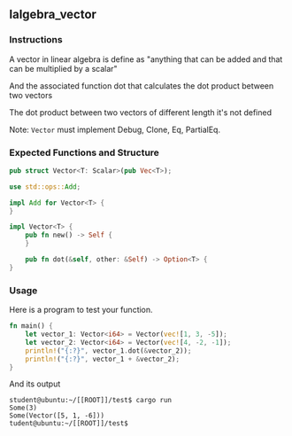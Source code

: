 ## lalgebra_vector

### Instructions

A vector in linear algebra is define as "anything that can be added and that can be multiplied by a scalar"

And the associated function dot that calculates the dot product between two vectors

The dot product between two vectors of different length it's not defined

Note: `Vector` must implement Debug, Clone, Eq, PartialEq.

### Expected Functions and Structure

```rust
pub struct Vector<T: Scalar>(pub Vec<T>);

use std::ops::Add;

impl Add for Vector<T> {
}

impl Vector<T> {
	pub fn new() -> Self {
	}

	pub fn dot(&self, other: &Self) -> Option<T> {
}
```

### Usage

Here is a program to test your function.

```rust
fn main() {
	let vector_1: Vector<i64> = Vector(vec![1, 3, -5]);
	let vector_2: Vector<i64> = Vector(vec![4, -2, -1]);
	println!("{:?}", vector_1.dot(&vector_2));
	println!("{:?}", vector_1 + &vector_2);
}
```

And its output

```console
student@ubuntu:~/[[ROOT]]/test$ cargo run
Some(3)
Some(Vector([5, 1, -6]))
tudent@ubuntu:~/[[ROOT]]/test$
```
